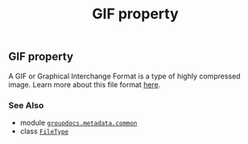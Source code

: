 ﻿---
title: GIF property
second_title: GroupDocs.Metadata for Python via .NET API References
description: 
type: docs
url: /python-net/groupdocs.metadata.common/filetype/gif/
is_root: false
weight: 340
---

## GIF property


A GIF or Graphical Interchange Format is a type of highly compressed image.
Learn more about this file format [here](https://wiki.fileformat.com/image/gif/).

### See Also
* module [`groupdocs.metadata.common`](../../)
* class [`FileType`](/metadata/python-net/groupdocs.metadata.common/filetype)
